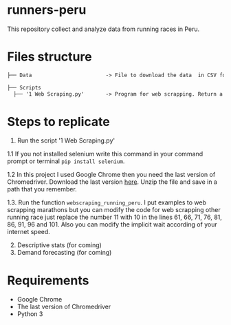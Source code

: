 # runners-peru

This repository collect and analyze data from running races in Peru.

# Files structure

```markdown
├── Data                        -> File to download the data  in CSV format.

├── Scripts
  ├── '1 Web Scraping.py'       -> Program for web scrapping. Return a csv file with enconded utf-8 and a data frame.
```

# Steps to replicate

1. Run the script '1 Web Scraping.py'  

  1.1 If you not installed selenium write this command in your command prompt or terminal `pip install selenium`.

  1.2 In this project I used Google Chrome then you need the last version of Chromedriver.  Download the last version [here](https://chromedriver.chromium.org/downloads). Unzip the file and save in a path that you remember.

  1.3. Run the function `webscraping_running_peru`. I put examples to web scrapping marathons but you can modify the code for web scrapping other running race just replace the number 11 with 10 in the lines 61, 66, 71, 76, 81, 86, 91, 96 and 101. Also you can modify the implicit wait according of your internet speed.

2. Descriptive stats (for coming)
3. Demand forecasting (for coming)

# Requirements

- Google Chrome
- The last version of Chromedriver
- Python 3
